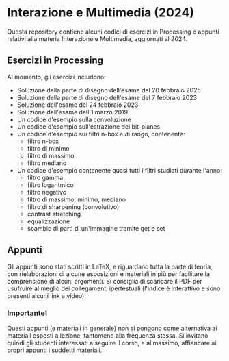 # Interazione e Multimedia (2024)
Questa repository contiene alcuni codici di esercizi in Processing e appunti relativi alla materia Interazione e Multimedia, aggiornati al 2024.

## Esercizi in Processing
 
Al momento, gli esercizi includono:
- Soluzione della parte di disegno dell'esame del 20 febbraio 2025
- Soluzione della parte di disegno dell'esame del 7 febbraio 2023
- Soluzione dell'esame del 24 febbraio 2023
- Soluzione dell'esame dell'1 marzo 2019
- Un codice d'esempio sulla convoluzione
- Un codice d'esempio sull'estrazione dei bit-planes
- Un codice d'esempio sui filtri n-box e di rango, contenente:
  - filtro n-box
  - filtro di minimo
  - filtro di massimo
  - filtro mediano
- Un codice d'esempio contenente quasi tutti i filtri studiati durante l'anno:
  - filtro gamma
  - filtro logaritmico
  - filtro negativo
  - filtro di massimo, minimo, mediano
  - filtro di sharpening (convolutivo)
  - contrast stretching 
  - equalizzazione
  - scambio di parti di un'immagine tramite get e set


## Appunti
Gli appunti sono stati scritti in LaTeX, e riguardano tutta la parte di teoria, con rielaborazioni di alcune esposizioni e materiali in più per facilitare la comprensione di alcuni argomenti. Si consiglia di scaricare il PDF per usufruire al meglio dei collegamenti ipertestuali (l'indice è interattivo e sono presenti alcuni link a video).

### Importante!
Questi appunti (e materiali in generale) non si pongono come alternativa ai materiali esposti a lezione, tantomeno alla frequenza stessa.
Si invitano quindi gli studenti interessati a seguire il corso, e al massimo, affiancare ai propri appunti i suddetti materiali.


